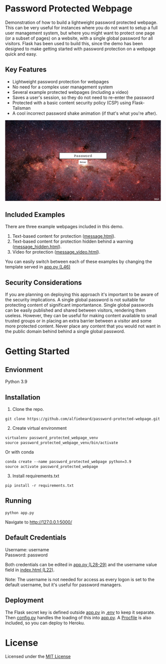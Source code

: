 # Password Protected Webpage
Demonstration of how to build a lightweight password protected webpage. This can be very useful for instances where you do not want to setup a full user management system, but where you might want to protect one page (or a subset of pages) on a website, with a single global password for all visitors. Flask has been used to build this, since the demo has been designed to make getting started with password protection on a webpage quick and easy.

## Key Features
* Lightweight password protection for webpages
* No need for a complex user management system
* Several example protected webpages (including a video)
* Saves a user's session, so they do not need to re-enter the password
* Protected with a basic content security policy (CSP) using Flask-Talisman
* A cool incorrect password shake animation (if that's what you're after).

![Screenshot of password protected webpage](main_page.jpg?raw=true "Password Protected Webpage")

## Included Examples
There are three example webpages included in this demo.
1. Text-based content for protection ([message.html](templates/message.html)).
2. Text-based content for protection hidden behind a warning ([message_hidden.html](templates/message_hidden.html)).
3. Video for protection ([message_video.html](templates/message_video.html)).

You can easily switch between each of these examples by changing the template served in [app.py (L46)](app.py#L46)

## Security Considerations
If you are planning on deploying this approach it's important to be aware of the security implications. A single global password is not suitable for protecting content of significant importantance. Single global passwords can be easily published and shared between visitors, rendering them useless. However, they can be useful for making content available to small trusted groups or in placing an extra barrier between a visitor and some more protected content. Never place any content that you would not want in the public domain behind behind a single global password.

# Getting Started

## Envionment
Python 3.9

## Installation
1. Clone the repo.
```
git clone https://github.com/alfiebeard/password-protected-webpage.git
```
2. Create virtual environment
```
virtualenv password_protected_webpage_venv
source password_protected_webpage_venv/bin/activate
```
Or with conda
```
conda create --name password_protected_webpage python=3.9
source activate password_protected_webpage
```
3. Install requirements.txt
```
pip install -r requirements.txt
```

## Running
```
python app.py
```
Navigate to http://127.0.0.1:5000/

## Default Credentials
Username: username  
Password: password

Both credentials can be edited in [app.py (L28-29)](app.py#L28-L29) and the username value field in [index.html (L22)](templates/index.html#L22).

Note: The username is not needed for access as every logon is set to the default username, but it's useful for password managers.

## Deployment
The Flask secret key is defined outside [app.py](app.py) in [.env](.env) to keep it separate. Then [config.py](config.py) handles the loading of this into [app.py](app.py). A [Procfile](Procfile) is also included, so you can deploy to Heroku.

# License
Licensed under the [MIT License](LICENSE.md)